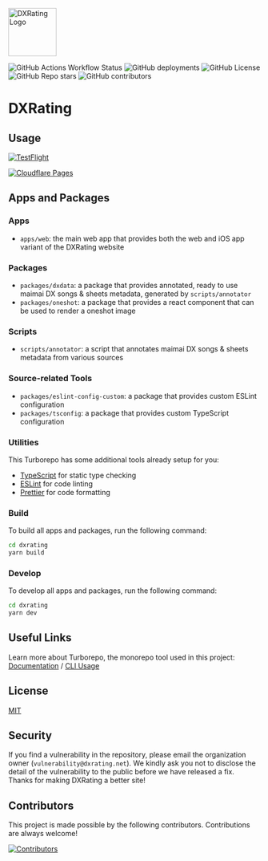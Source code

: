 <img src="https://shama.dxrating.net/favicon/transparent-256x.png"
     alt="DXRating Logo"
     width="96px" />

![GitHub Actions Workflow Status](https://img.shields.io/github/actions/workflow/status/gekichumai/dxrating/release.yml)
![GitHub deployments](<https://img.shields.io/github/deployments/gekichumai/dxrating/dxrating%20(Production)?label=deployment>)
![GitHub License](https://img.shields.io/github/license/gekichumai/dxrating)
![GitHub Repo stars](https://img.shields.io/github/stars/gekichumai/dxrating?style=flat)
![GitHub contributors](https://img.shields.io/github/contributors/gekichumai/dxrating)

# DXRating

## Usage

[![TestFlight](https://img.shields.io/badge/Join%20TestFlight%20Beta-147EFB?logo=xcode&logoColor=FFFFFF&label=iOS)](https://testflight.apple.com/join/psw4PxSx)

[![Cloudflare Pages](https://img.shields.io/badge/Visit%20Production%20Site-F38020?logo=cloudflare-pages&logoColor=FFFFFF&label=Web)](https://dxrating.net)

## Apps and Packages

### Apps

- `apps/web`: the main web app that provides both the web and iOS app variant of the DXRating website

### Packages

- `packages/dxdata`: a package that provides annotated, ready to use maimai DX songs & sheets metadata, generated by `scripts/annotator`
- `packages/oneshot`: a package that provides a react component that can be used to render a oneshot image

### Scripts

- `scripts/annotator`: a script that annotates maimai DX songs & sheets metadata from various sources

### Source-related Tools

- `packages/eslint-config-custom`: a package that provides custom ESLint configuration
- `packages/tsconfig`: a package that provides custom TypeScript configuration

### Utilities

This Turborepo has some additional tools already setup for you:

- [TypeScript](https://www.typescriptlang.org/) for static type checking
- [ESLint](https://eslint.org/) for code linting
- [Prettier](https://prettier.io) for code formatting

### Build

To build all apps and packages, run the following command:

```bash
cd dxrating
yarn build
```

### Develop

To develop all apps and packages, run the following command:

```bash
cd dxrating
yarn dev
```

## Useful Links

Learn more about Turborepo, the monorepo tool used in this project: [Documentation](https://turbo.build/repo/docs) / [CLI Usage](https://turbo.build/docs/reference/command-line-reference)

## License

[MIT](LICENSE)

## Security

If you find a vulnerability in the repository, please email the organization owner (`vulnerability@dxrating.net`). We kindly ask you not to disclose the detail of the vulnerability to the public before we have released a fix. Thanks for making DXRating a better site!

## Contributors

This project is made possible by the following contributors. Contributions are always welcome!

[![Contributors](https://contrib.rocks/image?repo=gekichumai/dxrating)](https://github.com/gekichumai/dxrating/graphs/contributors)
